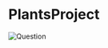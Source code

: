 # PlantsProject
![Question](https://user-images.githubusercontent.com/110263665/182457758-8c64e966-e6d2-4e67-a1cb-dddab8f1ac97.png)
